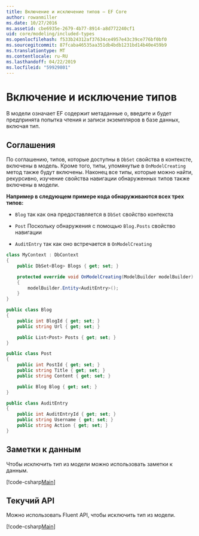 ```yaml
---
title: Включение и исключение типов — EF Core
author: rowanmiller
ms.date: 10/27/2016
ms.assetid: cbe6935e-2679-4b77-8914-a8d772240cf1
uid: core/modeling/included-types
ms.openlocfilehash: f533b24312af37634ce4957e43c39ce776bf0bf0
ms.sourcegitcommit: 87fcaba46535aa351db4bdb1231bd14b40e459b9
ms.translationtype: MT
ms.contentlocale: ru-RU
ms.lasthandoff: 04/22/2019
ms.locfileid: "59929801"
---
```

# <a name="including--excluding-types"></a>Включение и исключение типов

В модели означает EF содержит метаданные о, введите и будет предпринята попытка чтения и записи экземпляров в базе данных, включая тип.

## <a name="conventions"></a>Соглашения

По соглашению, типов, которые доступны в `DbSet` свойства в контексте, включены в модель. Кроме того, типы, упомянутые в `OnModelCreating` метод также будут включены. Наконец все типы, которые можно найти, рекурсивно, изучение свойства навигации обнаруженных типов также включены в модели.

**Например в следующем примере кода обнаруживаются всех трех типов:**

* `Blog` так как она предоставляется в `DbSet` свойство контекста

* `Post` Поскольку обнаружения с помощью `Blog.Posts` свойство навигации

* `AuditEntry` так как оно встречается в `OnModelCreating`

<!-- [!code-csharp[Main](samples/core/Modeling/Conventions/Samples/IncludedTypes.cs?highlight=3,7,16)] -->
``` csharp
class MyContext : DbContext
{
    public DbSet<Blog> Blogs { get; set; }

    protected override void OnModelCreating(ModelBuilder modelBuilder)
    {
        modelBuilder.Entity<AuditEntry>();
    }
}

public class Blog
{
    public int BlogId { get; set; }
    public string Url { get; set; }

    public List<Post> Posts { get; set; }
}

public class Post
{
    public int PostId { get; set; }
    public string Title { get; set; }
    public string Content { get; set; }

    public Blog Blog { get; set; }
}

public class AuditEntry
{
    public int AuditEntryId { get; set; }
    public string Username { get; set; }
    public string Action { get; set; }
}
```

## <a name="data-annotations"></a>Заметки к данным

Чтобы исключить тип из модели можно использовать заметки к данным.

[!code-csharp[Main](../../../samples/core/Modeling/DataAnnotations/Samples/IgnoreType.cs?highlight=20)]

## <a name="fluent-api"></a>Текучий API

Можно использовать Fluent API, чтобы исключить тип из модели.

[!code-csharp[Main](../../../samples/core/Modeling/FluentAPI/Samples/IgnoreType.cs?highlight=12)]
